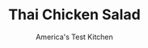 ---
layout: ../../layouts/MarkdownPostLayout.astro
title: Thai Chicken Salad
author: America's Test Kitchen
pubDate: 2023-03-15
description: "Creamy peanut butter forms the base of this sweet-savory-spicy meal."
image_url: https://res.cloudinary.com/hksqkdlah/image/upload/ar_1:1,c_fill,dpr_2.0,f_auto,fl_lossy.progressive.strip_profile,g_faces:auto,q_auto:low,w_344/42976-sfs-thaichickensalad-8
tags: ["Main Courses","Thai","Chicken","Vegetables","Weeknight","Salads"]
calories: 2019
protein: 50
carbohydrates: 10
fats: 
fiber: 3
ingredients: ["4 (6- to 8-ounce), boneless, skinless chicken breasts, trimmed",", Salt and pepper","5 tablespoons, vegetable oil","1/4 cup, seasoned rice vinegar","3 tablespoons, creamy peanut butter","1 1/2 tablespoons, fish sauce","2 heads, Bibb lettuce (1 pound), leaves separated","1 , English cucumber, cut into 2-inch-long matchsticks","1/4 cup thinly sliced, jarred hot cherry peppers","1/4 cup, fresh mint leaves, torn"]
serves: 4
time: "30 minutes"
instructions: ["Pat chicken dry with paper towels and season with salt and pepper. Heat 1 tablespoon oil in 12-inch nonstick skillet over medium-high heat until just smoking. Cook chicken until golden brown and registering 160 degrees, about 6 minutes per side. Transfer chicken to cutting board, tent with foil, and let rest for 5 minutes.","Combine vinegar, peanut butter, and fish sauce in bowl. Microwave until peanut butter has just softened, about 15 seconds. Add remaining ¼ cup oil and whisk until smooth and fully combined.","Toss lettuce, cucumber, cherry peppers, and 3 tablespoons vinaigrette together in large bowl. Divide salad among 4 plates. Slice chicken and divide among salads. Spoon remaining vinaigrette over top and sprinkle with mint. Serve."]
nutrition: ["1203 mg Potassium","527 mg Phosphorus","89 mg Calcium","3 mg Iron","119 mg Magnesium","1063 mg Sodium","2 mg Zinc","29 g Fat","21 mg Niacin (B3)","17 g Monounsaturated","5 g Polyunsaturated","17 mg Vitamin C","144 mg Cholesterol","3 g Saturated","3 g Fiber","126 µg Folate (food)","4 g Sugars","132 µg Vitamin K","361 g Water","10 g Carbs","126 µg Folate equivalent (total)","50 g Protein","6 mg Vitamin E","1 mg Vitamin B6","234 µg Vitamin A","504 kcal Energy","2019 calories"]
notes: "Milder red bell peppers can be substituted for the jarred hot cherry peppers, if desired."
---
